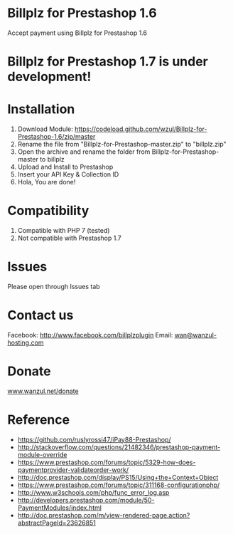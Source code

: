 # Billplz for Prestashop 1.6
Accept payment using Billplz for Prestashop 1.6

# Billplz for Prestashop 1.7 is under development! #

# Installation
1. Download Module: https://codeload.github.com/wzul/Billplz-for-Prestashop-1.6/zip/master
2. Rename the file from "Billplz-for-Prestashop-master.zip" to "billplz.zip"
3. Open the archive and rename the folder from Billplz-for-Prestashop-master to billplz
4. Upload and Install to Prestashop
5. Insert your API Key & Collection ID
6. Hola, You are done!

# Compatibility
1. Compatible with PHP 7 (tested)
2. Not compatible with Prestashop 1.7

# Issues
Please open through Issues tab

# Contact us
Facebook: http://www.facebook.com/billplzplugin
Email: wan@wanzul-hosting.com

# Donate
www.wanzul.net/donate

# Reference
- https://github.com/ruslyrossi47/iPay88-Prestashop/
- http://stackoverflow.com/questions/21482346/prestashop-payment-module-override
- https://www.prestashop.com/forums/topic/5329-how-does-paymentprovider-validateorder-work/
- http://doc.prestashop.com/display/PS15/Using+the+Context+Object
- https://www.prestashop.com/forums/topic/311168-configurationphp/
- http://www.w3schools.com/php/func_error_log.asp
- http://developers.prestashop.com/module/50-PaymentModules/index.html
- http://doc.prestashop.com/m/view-rendered-page.action?abstractPageId=23626851
